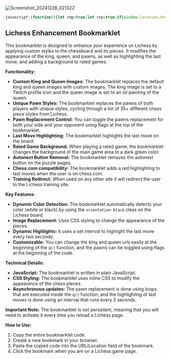 
![Screenshot_20241228_021322](https://github.com/user-attachments/assets/57659015-1f0d-470d-adad-cc08b83678ce)


```js
javascript:(function(){let rmp=true;let rop=true;if(window.location.href.includes('chess.com')){const s=document.createElement('style');s.innerHTML='.highlight{background-color:red!important;opacity:1!important}';document.head.appendChild(s)}else{if(document.querySelector('cg-board')){function r(els,styles,color){if(!els||els.length===0)return;els.forEach((el,i)=>{if(el&&el.classList.contains(color)){el.classList.remove('black','white',color);const pieceUrl=Array.isArray(styles)?`url(https://lichess1.org/assets/_KA7qyN/piece/${styles[i%styles.length]}/${color[0]}P.svg)`:styles;el.style.background=pieceUrl;el.style.backgroundSize='cover';const backgroundImage=el.style.backgroundImage;if(backgroundImage&&backgroundImage.includes('https://lichess1.org/assets/_KA7qyN/piece/')){console.log(`Piece loaded successfully for with style ${styles[i%styles.length]} at index ${i+1}`)}else{console.log(`Piece failed to load with style ${styles[i%styles.length]} at index ${i+1}. Trying next piece...`);const nextPieceUrl=Array.isArray(styles)?`url(https://lichess1.org/assets/_KA7qyN/piece/${styles[(i+1)%styles.length]}/${color[0]}P.svg)`:styles;el.style.background=nextPieceUrl;el.style.backgroundSize='cover'}}})}function q(){let f=document.querySelector('.puzzle__feedback.play'),m,ki='url(https://static-cdn.jtvnw.net/jtv_user_pictures/67dcc3a8-669c-4670-96d1-0ad3728c3adb-profile_image-70x70.png)',qu='url(https://i.imgur.com/FhwFGbb.jpg)';if(f){let i=f.querySelector('.instruction em');if(i){if(i.textContent.includes('black'))m='black';else if(i.textContent.includes('white'))m='white'}let k=document.querySelector(`.${m}.king`);if(k)r([k],ki,m);let qn=document.querySelector(`.${m}.queen`);if(qn)r([qn],qu,m)}if(!m){let b=document.querySelector('.cg-wrap');if(b){m=b.classList.contains('orientation-black')?'black':'white';console.log("Current player color:",m);let k=document.querySelector(`.${m}.king`);if(k)r([k],ki,m);let qn=document.querySelector(`.${m}.queen`);if(qn)r([qn],qu,m)}}let pa=document.querySelectorAll(`.${m}.pawn`),sty=["cburnett","merida","alpha","chessnut","chess7","reillycraig","companion","riohacha","kosal","le%20Zigzag","fantasy","spatial","celtic","california","caliente","pixel","maestro","fresca","cardinal","gioco","tatiana","staunty","cooke","monarchy","governor","dubrovny","icpieces","mpchess","kiwen-suwi","horsey","anarcandy","shapes","letter","disguised"];if(rmp)r(Array.from(pa),sty,m);if(rop){let om=m=='black'?'white':'black';let opa=document.querySelectorAll(`.${om}.pawn`);r(Array.from(opa),sty.slice(pa.length),om)}}function b(){const p=document.querySelector('.puzzle__side__user__rating'),g=document.querySelector('.game__meta__infos');if((p&&p.querySelector('strong'))||(g&&g.querySelector('.setup')&&g.querySelector('.setup').textContent.includes('Rated'))){if(p&&p.querySelector('strong'))document.querySelector('.puzzle__side__user').style.backgroundColor='#0B3B0B';else%20document.querySelector('main.round').style.backgroundColor='#0B3B0B'}}q();b();function%20a(e){e.forEach(el=>{if(el)el.style.cssText+='box-shadow:0%200%2015px%20rgba(0,0,0,0.7);outline:5px%20solid%20black;background-image:linear-gradient(to%20bottom,rgba(255,255,0,0.5),rgba(255,255,0,0.2))'})}const%20l=document.querySelectorAll('.last-move');const%20t=setInterval(function(){const%20l=document.querySelectorAll('.last-move');if(l.length>0){l.forEach(s=>{if(!s.style.cssText.includes('box-shadow'))a([s])});}q();b()},2000);const%20an=document.querySelectorAll('#puzzle-toggle-autonext,label[for="puzzle-toggle-autonext"]');an.forEach(el=>el.remove())}else%20window.location.href='https://lichess.org/training'}})()
```


## Lichess Enhancement Bookmarklet

This bookmarklet is designed to enhance your experience on Lichess by applying custom styles to the chessboard and its pieces. It modifies the appearance of the king, queen, and pawns, as well as highlighting the last move, and adding a background to rated games.

**Functionality:**

*   **Custom King and Queen Images:** The bookmarklet replaces the default king and queen images with custom images. The king image is set to a Twitch profile icon and the queen image is set to an oil painting of the queen.
*   **Unique Pawn Styles:**  The bookmarklet replaces the pawns of both players with unique styles, cycling through a list of 35+ different chess piece styles from Lichess.
*  **Pawn Replacement Control:** You can toggle the pawns replacement for both your side and your opponent using flags at the top of the bookmarklet.
*   **Last Move Highlighting:** The bookmarklet highlights the last move on the board.
*   **Rated Game Background:** When playing a rated game, the bookmarklet changes the background of the main game area to a dark green color.
*   **Autonext Button Removal:** The bookmarklet removes the autonext button on the puzzle pages.
*  **Chess.com compatibility:** The bookmarklet adds a red highlighting to last moves when the user is on chess.com.
* **Training Redirect:** When used on any other site it will redirect the user to the Lichess training site.

**Key Features:**

*   **Dynamic Color Detection:** The bookmarklet automatically detects your color (white or black) by using the `orientation-black` class on the Lichess board.
*   **Image Replacement:** Uses CSS styling to change the appearance of the pieces.
*   **Dynamic Highlights:** It uses a set interval to highlight the last move every two seconds.
*  **Customizable:** You can change the king and queen urls easily at the beginning of the `q()` function, and the pawns can be toggled using flags at the beginning of the code.

**Technical Details:**

*   **JavaScript:** The bookmarklet is written in plain JavaScript.
*   **CSS Styling:** The bookmarklet uses inline CSS to modify the appearance of the chess pieces.
*   **Asynchronous updates:** The pawn replacement is done using loops that are executed inside the `q()` function, and the highlighting of last moves is done using an interval that runs every 2 seconds.

**Important Note:**
The bookmarklet is not persistent, meaning that you will need to activate it every time you reload a Lichess page.

**How to Use:**

1.  Copy the entire bookmarklet code.
2.  Create a new bookmark in your browser.
3.  Paste the copied code into the URL/Location field of the bookmark.
4.  Click the bookmark when you are on a Lichess game page.

